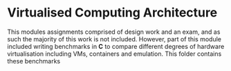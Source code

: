 # Virtualised Computing Architecture

This modules assignments comprised of design work and an exam, and as such the majority of this work is not included. However, part of this module included writing benchmarks in **C** to compare different degrees of hardware virtualisation including VMs, containers and emulation. This folder contains these benchmarks
